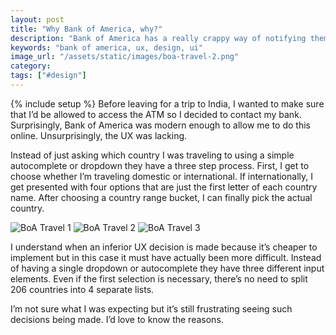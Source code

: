 ```yaml
---
layout: post
title: "Why Bank of America, why?"
description: "Bank of America has a really crappy way of notifying them of travel plans. No idea why they decided to implement it in such an odd way."
keywords: "bank of america, ux, design, ui"
image_url: "/assets/static/images/boa-travel-2.png"
category:
tags: ["#design"]
---
```

{% include setup %}
Before leaving for a trip to India, I wanted to make sure that I’d be allowed to access the ATM so I decided to contact my bank. Surprisingly, Bank of America was modern enough to allow me to do this online. Unsurprisingly, the UX was lacking.

Instead of just asking which country I was traveling to using a simple autocomplete or dropdown they have a three step process. First, I get to choose whether I’m traveling domestic or international. If internationally, I get presented with four options that are just the first letter of each country name. After choosing a country range bucket, I can finally pick the actual country.

<img src="{{ IMG_PATH }}boa-travel-1.png" alt="BoA Travel 1" />

<img src="{{ IMG_PATH }}boa-travel-2.png" alt="BoA Travel 2" />

<img src="{{ IMG_PATH }}boa-travel-3.png" alt="BoA Travel 3" />

I understand when an inferior UX decision is made because it’s cheaper to implement but in this case it must have actually been more difficult. Instead of having a single dropdown or autocomplete they have three different input elements. Even if the first selection is necessary, there’s no need to split 206 countries into 4 separate lists.

I’m not sure what I was expecting but it’s still frustrating seeing such decisions being made. I’d love to know the reasons.
